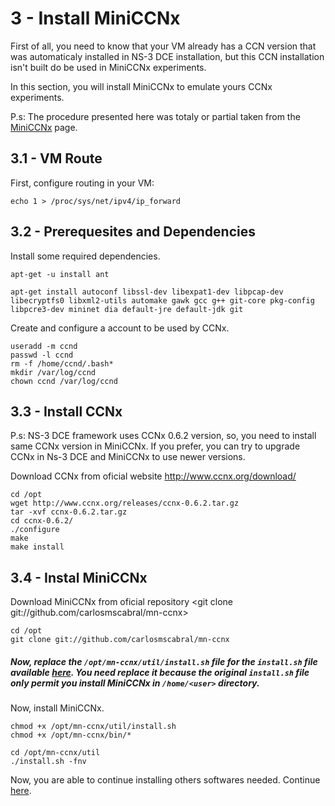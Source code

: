# 3 - Install MiniCCNx

First of all, you need to know that your VM already has a CCN version that was automaticaly installed in NS-3 DCE installation, but this CCN installation isn't built do be used in MiniCCNx experiments.

In this section, you will install MiniCCNx to emulate yours CCNx experiments.

P.s: The procedure presented here was totaly or partial taken from the [MiniCCNx](https://github.com/chesteve/mn-ccnx/wiki) page.

## 3.1 - VM Route

First, configure routing in your VM:

`echo 1 > /proc/sys/net/ipv4/ip_forward`

## 3.2 - Prerequesites and Dependencies

Install some required dependencies.

```
apt-get -u install ant

apt-get install autoconf libssl-dev libexpat1-dev libpcap-dev libecryptfs0 libxml2-utils automake gawk gcc g++ git-core pkg-config libpcre3-dev mininet dia default-jre default-jdk git
```
Create and configure a account to be used by CCNx.

```
useradd -m ccnd
passwd -l ccnd             
rm -f /home/ccnd/.bash*
mkdir /var/log/ccnd
chown ccnd /var/log/ccnd
```

## 3.3 - Install CCNx

P.s: NS-3 DCE framework uses CCNx 0.6.2 version, so, you need to install same CCNx version in MiniCCNx. If you prefer, you can try to upgrade CCNx in Ns-3 DCE and MiniCCNx to use newer versions.

Download CCNx from oficial website <http://www.ccnx.org/download/>

```
cd /opt
wget http://www.ccnx.org/releases/ccnx-0.6.2.tar.gz
tar -xvf ccnx-0.6.2.tar.gz
cd ccnx-0.6.2/
./configure
make
make install     
```

## 3.4 - Instal MiniCCNx

Download MiniCCNx from oficial repository <git clone git://github.com/carlosmscabral/mn-ccnx>

```
cd /opt
git clone git://github.com/carlosmscabral/mn-ccnx
```

##### Now, replace the `/opt/mn-ccnx/util/install.sh` file for the `install.sh` file available [here](https://github.com/emersonbarea/testes/edit/master/install.sh). You need replace it because the original `install.sh` file only permit you install MiniCCNx in `/home/<user>` directory.

Now, install MiniCCNx.

```
chmod +x /opt/mn-ccnx/util/install.sh
chmod +x /opt/mn-ccnx/bin/*

cd /opt/mn-ccnx/util
./install.sh -fnv
```








Now, you are able to continue installing others softwares needed. Continue [here](https://github.com/emersonbarea/testes/edit/master/4_install_FNSS.md).

